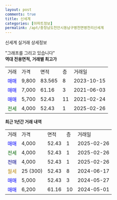 ```yaml
---
layout: post
comments: true
title: 신세계
categories: [아파트정보]
permalink: /apt/충청남도천안시동남구병천면병천리신세계
---
```


신세계 실거래 상세정보

<script type="text/javascript">
  google.charts.load('current', {'packages':['line', 'corechart']});
  google.charts.setOnLoadCallback(drawChart);

  function drawChart() {
    var data = new google.visualization.DataTable();
    data.addColumn('date', '거래일');
    data.addColumn('number', "매매");
    data.addColumn('number', "전세");
    data.addColumn('number', "전매");

    data.addRows([[new Date(Date.parse("2025-02-26")), 4000, null, null], [new Date(Date.parse("2025-02-26")), null, 4000, null], [new Date(Date.parse("2025-02-26")), null, null, 4000], [new Date(Date.parse("2024-06-17")), null, null, null], [new Date(Date.parse("2024-05-27")), 5000, null, null], [new Date(Date.parse("2024-05-01")), 6200, null, null]]);

    var options = {
      hAxis: {
        format: 'yyyy/MM/dd'
      },    
      lineWidth: 0,
      pointsVisible: true,    
      title: '최근 1년간 유형별 실거래가 분포',
      legend: { position: 'bottom' }
    };

    var formatter = new google.visualization.NumberFormat({pattern:'###,###'} );
    formatter.format(data, 1);
    formatter.format(data, 2);
    
    setTimeout(function() {
        var chart = new google.visualization.LineChart(document.getElementById('columnchart_material'));
        chart.draw(data, (options));
        document.getElementById('loading').style.display = 'none';
    }, 200);
  }
</script>


<div id="loading" style="z-index:20; display: block; margin-left: 0px">"그래프를 그리고 있습니다"</div>
<div id="columnchart_material" style="width: 95%; margin-left: 0px; display: block"></div>
<!-- contents start -->
<b>역대 전용면적, 거래별 최고가</b>
<table class="sortable">
    <tr>
      <td>거래</td>
      <td>가격</td>
      <td>면적</td>
      <td>층</td>
      <td>거래일</td>
    </tr>
        <tr>
          <td><a style="color: blue">매매</a></td>
          <td>9,800</td>
          <td>83.565</td>
          <td>8</td>
          <td>2023-10-15</td>
        </tr>            <tr>
          <td><a style="color: blue">매매</a></td>
          <td>7,000</td>
          <td>61.16</td>
          <td>3</td>
          <td>2021-06-03</td>
        </tr>            <tr>
          <td><a style="color: blue">매매</a></td>
          <td>5,700</td>
          <td>52.43</td>
          <td>11</td>
          <td>2021-02-24</td>
        </tr>        
        <tr>
              <td><a style="color: darkgreen">전세</a></td>
              <td>4,000</td>
              <td>52.43</td>
              <td>1</td>
              <td>2025-02-26</td>
            </tr>        
    
</table>

<b>최근 1년간 거래 내역</b>

<table class="sortable">
    <tr>
      <td>거래</td>
      <td>가격</td>
      <td>면적</td>
      <td>층</td>
      <td>거래일</td>
    </tr>
    <tr>
      <td><a style="color: blue">매매</a></td>
      <td>4,000</td>
      <td>52.43</td>
      <td>1</td>
      <td>2025-02-26</td>
    </tr>          <tr>
      <td><a style="color: darkgreen">전세</a></td>
      <td>4,000</td>
      <td>52.43</td>
      <td>1</td>
      <td>2025-02-26</td>
    </tr>          <tr>
      <td><a style="color: darkblue">전매</a></td>
      <td>4,000</td>
      <td>52.43</td>
      <td>1</td>
      <td>2025-02-26</td>
    </tr>          <tr>
      <td><a style="color: darkgoldenrod">월세</a></td>
      <td>25 (300)</td>
      <td>52.43</td>
      <td>8</td>
      <td>2024-06-17</td>
    </tr>          <tr>
      <td><a style="color: blue">매매</a></td>
      <td>5,000</td>
      <td>52.43</td>
      <td>3</td>
      <td>2024-05-27</td>
    </tr>          <tr>
      <td><a style="color: blue">매매</a></td>
      <td>6,200</td>
      <td>61.16</td>
      <td>10</td>
      <td>2024-05-01</td>
    </tr>      </table>
<!-- contents end -->    

